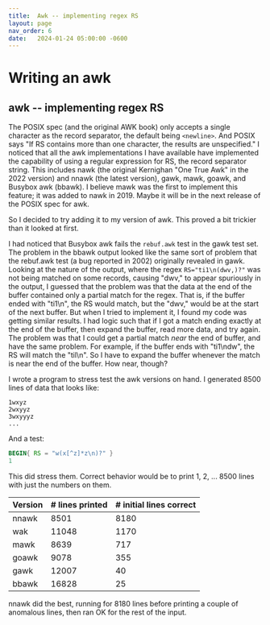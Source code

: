 ```yaml
---
title:  Awk -- implementing regex RS
layout: page
nav_order: 6
date:   2024-01-24 05:00:00 -0600
---
```


# Writing an awk

## awk -- implementing regex RS

The POSIX spec (and the original AWK book) only accepts a single character as the record separator, the default being `<newline>`.
And POSIX says "If RS contains more than one character, the results are unspecified."
I noticed that all the awk implementations I have available have implemented the capability of using a regular expression for RS, the record separator string.
This includes nawk (the original Kernighan "One True Awk" in the 2022 version) and nnawk (the latest version), gawk, mawk, goawk, and Busybox awk (bbawk).
I believe mawk was the first to implement this feature; it was added to nawk in 2019.
Maybe it will be in the next release of the POSIX spec for awk.

So I decided to try adding it to my version of awk.
This proved a bit trickier than it looked at first.

I had noticed that Busybox awk fails the `rebuf.awk` test in the gawk test set.
The problem in the bbawk output looked like the same sort of problem that the rebuf.awk test (a bug reported in 2002) originally revealed in gawk.
Looking at the nature of the output, where the regex `RS="ti1\n(dwv,)?"` was not being matched on some records, causing "dwv," to appear spuriously in the output, I guessed that the problem was that the data at the end of the buffer contained only a partial match for the regex.
That is, if the buffer ended with "ti1\n", the RS would match, but the "dwv," would be at the start of the next buffer.
But when I tried to implement it, I found my code was getting similar results.
I had logic such that if I got a match ending exactly at the end of the buffer, then expand the buffer, read more data, and try again.
The problem was that I could get a partial match _near_ the end of buffer, and have the same problem.
For example, if the buffer ends with "ti1\ndw", the RS will match the "til\n".
So I have to expand the buffer whenever the match is near the end of the buffer.
How near, though?

I wrote a program to stress test the awk versions on hand.
I generated 8500 lines of data that looks like:
```
1wxyz
2wxyyz
3wxyyyz
...
```
And a test:
```awk
BEGIN{ RS = "w(x[^z]*z\n)?" }
1
```
This did stress them.
Correct behavior would be to print 1, 2, ... 8500 lines with just the numbers on them.

| Version   | # lines printed | # initial lines correct |
| --------- | --------------- | ----------------------- |
| nnawk     | 8501            | 8180                    |
| wak       | 11048           | 1170                    |
| mawk      | 8639            | 717                     |
| goawk     | 9078            | 355                     |
| gawk      | 12007           | 40                      |
| bbawk     | 16828           | 25                      |

nnawk did the best, running for 8180 lines before printing a couple of anomalous lines, then ran OK for the rest of the input.
